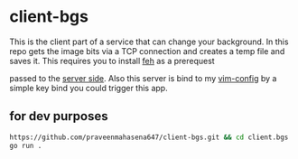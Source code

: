 # client-bgs

This is the client part of a service that can change your background. 
In this repo gets the image bits via a TCP connection and creates a temp file and saves it.
This requires you to install [feh](https://feh.finalrewind.org/) as a prerequest

passed to the [server side](https://github.com/praveenmahasena647/server-bgs).
Also this server is bind to my [vim-config](https://github.com/praveenmahasena647/nvim) by a simple key bind you could trigger this app.

## for dev purposes
```sh
https://github.com/praveenmahasena647/client-bgs.git && cd client.bgs
go run .
```
